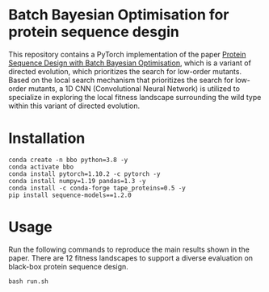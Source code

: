 # Batch Bayesian Optimisation for protein sequence desgin
This repository  contains a PyTorch implementation of the paper [Protein Sequence Design with Batch Bayesian Optimisation](https://arxiv.org/abs/2303.10429), which is a variant of directed evolution, which prioritizes the search for low-order mutants. Based on the local search mechanism that prioritizes the search for low-order mutants, a 1D CNN (Convolutional Neural Network) is utilized to specialize in exploring the local fitness landscape surrounding the wild type within this variant of directed evolution.

# Installation

```
conda create -n bbo python=3.8 -y
conda activate bbo
conda install pytorch=1.10.2 -c pytorch -y
conda install numpy=1.19 pandas=1.3 -y
conda install -c conda-forge tape_proteins=0.5 -y
pip install sequence-models==1.2.0
```

# Usage
Run the following commands to reproduce the main results shown in the paper. There are 12 fitness landscapes to support a diverse evaluation on black-box protein sequence design.
```
bash run.sh
```
